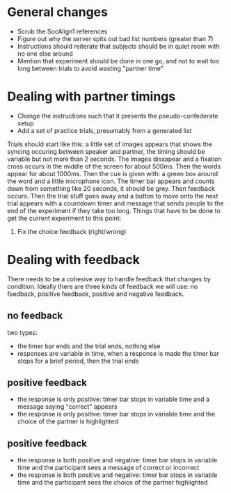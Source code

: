 # General changes #
* Scrub the SocAlign1 references
* Figure out why the server spits out bad list numbers (greater than 7)
* Instructions should reiterate that subjects should be in quiet room with no one else around
* Mention that experiment should be done in one go, and not to wait too long between trials to avoid wasting "partner time"

# Dealing with partner timings #
* Change the instructions such that it presents the pseudo-confederate setup
* Add a set of practice trials, presumably from a generated list

Trials should start like this: a little set of images appears that shows the syncing occuring between speaker and partner, the timing should be variable but not more than 2 seconds. The images dissapear and a fixation cross occurs in the middle of the screen for about 500ms. Then the words appear for about 1000ms. Then the cue is given with: a green box around the word and a little microphone icon. The timer bar appears and counts down from something like 20 seconds, it should be grey. Then feedback occurs. Then the trial stuff goes away and a button to move onto the next trial appears with a countdown timer and message that sends people to the end of the experiment if they take too long.
Things that have to be done to get the current experiment to this point:
1. Fix the choice feedback (right/wrong)

# Dealing with feedback #
There needs to be a cohesive way to handle feedback that changes by condition. Ideally there are three kinds of feedback we will use: no feedback, positive feedback, positive and negative feedback.
## no feedback ##
two types:
* the timer bar ends and the trial ends, nothing else
* responses are variable in time, when a response is made the timer bar stops for a brief period, then the trial ends
## positive feedback ##
* the response is only positive: timer bar stops in variable time and a message saying "correct" appears
* the response is only positive: timer bar stops in variable time and the choice of the partner is highlighted
## positive feedback ##
* the response is both positive and negative: timer bar stops in variable time and the participant sees a message of correct or incorrect
* the response is both positive and negative: timer bar stops in variable time and the participant sees the choice of the partner highlighted
